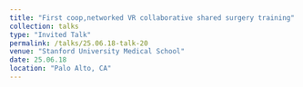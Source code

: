 ```yaml
---
title: "First coop,networked VR collaborative shared surgery training"
collection: talks
type: "Invited Talk"
permalink: /talks/25.06.18-talk-20
venue: "Stanford University Medical School"
date: 25.06.18
location: "Palo Alto, CA"
---
```

